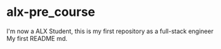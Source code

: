 # alx-pre_course
I'm now a ALX Student, this is my first repository as a full-stack engineer
My first README md.
